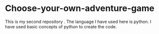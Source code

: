 # Choose-your-own-adventure-game
This is my second repository .
The language I have used here is python. I have used basic concepts of python to create the code.
